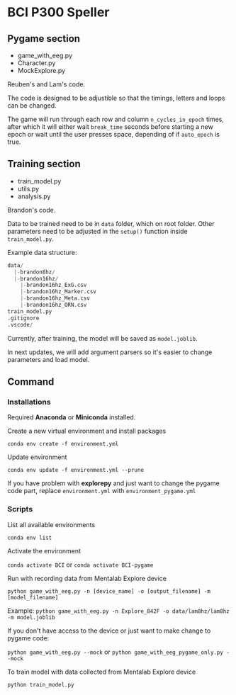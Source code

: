 # BCI P300 Speller

## Pygame section

- game_with_eeg.py
- Character.py
- MockExplore.py

Reuben's and Lam's code.

The code is designed to be adjustible so that the timings, letters and loops can be changed.

The game will run through each row and column `n_cycles_in_epoch` times, after which it will either wait `break_time` seconds before starting a new epoch or wait until the user presses space, depending of if `auto_epoch` is true.

## Training section

- train_model.py
- utils.py
- analysis.py

Brandon's code.

Data to be trained need to be in `data` folder, which on root folder. Other parameters need to be adjusted in the `setup()` function inside `train_model.py`.

Example data structure:

```python
data/
  |-brandon8hz/
  |-brandon16hz/
    |-brandon16hz_ExG.csv
    |-brandon16hz_Marker.csv
    |-brandon16hz_Meta.csv
    |-brandon16hz_ORN.csv
train_model.py
.gitignore
.vscode/
```

Currently, after training, the model will be saved as `model.joblib`.

In next updates, we will add argument parsers so it's easier to change parameters and load model.

## Command

### Installations

Required **Anaconda** or **Miniconda** installed.

Create a new virtual environment and install packages

`conda env create -f environment.yml`

Update environment

`conda env update -f environment.yml --prune`

If you have problem with **explorepy** and just want to change the pygame code part, replace `environment.yml` with `environment_pygame.yml`

### Scripts

List all available environments

`conda env list`

Activate the environment

`conda activate BCI` or `conda activate BCI-pygame`

Run with recording data from Mentalab Explore device

`python game_with_eeg.py -n [device_name] -o [output_filename] -m [model_filename]`

Example: `python game_with_eeg.py -n Explore_842F -o data/lam8hz/lam8hz -m model.joblib`

If you don't have access to the device or just want to make change to pygame code:

`python game_with_eeg.py --mock` or `python game_with_eeg_pygame_only.py --mock`

To train model with data collected from Mentalab Explore device

`python train_model.py`
